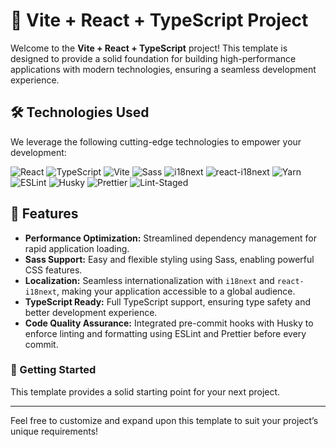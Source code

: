 # 🚀 Vite + React + TypeScript Project

Welcome to the **Vite + React + TypeScript** project! This template is designed to provide a solid foundation for building high-performance applications with modern technologies, ensuring a seamless development experience.

## 🛠️ Technologies Used

We leverage the following cutting-edge technologies to empower your development:

![React](https://img.shields.io/badge/React-61DAFB?style=flat&logo=react&logoColor=black)
![TypeScript](https://img.shields.io/badge/TypeScript-007ACC?style=flat&logo=typescript&logoColor=white)
![Vite](https://img.shields.io/badge/Vite-646CFF?style=flat&logo=vite&logoColor=white)
![Sass](https://img.shields.io/badge/Sass-CC6699?style=flat&logo=sass&logoColor=white)
![i18next](https://img.shields.io/badge/i18next-00BFFF?style=flat&logo=i18next&logoColor=white)
![react-i18next](https://img.shields.io/badge/react--i18next-00BFFF?style=flat&logo=react&logoColor=white)
![Yarn](https://img.shields.io/badge/Yarn-2F8EED?style=flat&logo=yarn&logoColor=white)
![ESLint](https://img.shields.io/badge/ESLint-4B3263?style=flat&logo=eslint&logoColor=white)
![Husky](https://img.shields.io/badge/Husky-5B8BF3?style=flat&logo=git&logoColor=white)
![Prettier](https://img.shields.io/badge/Prettier-DB7093?style=flat&logo=prettier&logoColor=white)
![Lint-Staged](https://img.shields.io/badge/Lint--Staged-0B9E47?style=flat&logo=git&logoColor=white)

## 🌟 Features

- **Performance Optimization:** Streamlined dependency management for rapid application loading.
- **Sass Support:** Easy and flexible styling using Sass, enabling powerful CSS features.
- **Localization:** Seamless internationalization with `i18next` and `react-i18next`, making your application accessible to a global audience.
- **TypeScript Ready:** Full TypeScript support, ensuring type safety and better development experience.
- **Code Quality Assurance:** Integrated pre-commit hooks with Husky to enforce linting and formatting using ESLint and Prettier before every commit.

### 🚀 Getting Started

This template provides a solid starting point for your next project.

---

Feel free to customize and expand upon this template to suit your project’s unique requirements!
